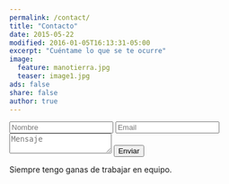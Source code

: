 ```yaml
---
permalink: /contact/
title: "Contacto"
date: 2015-05-22
modified: 2016-01-05T16:13:31-05:00
excerpt: "Cuéntame lo que se te ocurre"
image:
  feature: manotierra.jpg
  teaser: image1.jpg
ads: false
share: false
author: true
---
```


<div class="Contact">

  <form class="Contact__form" id="contactform" method="POST">
  <input type="text" name="name" placeholder="Nombre">
  <input type="email" name="replyto" placeholder="Email">
  <input type="hidden" name="subject" value="sergiofores.es contact form" />
  <textarea name="message" placeholder="Mensaje" class="Contact__textarea"></textarea>

  <input type="submit" value="Enviar" class="btn btn--success">

  <input type="hidden" name="next" value="http://sergiofores.es/" />
  <input type="text" name="gotcha" style="display:none" />

  </form>

</div>
<script>{% include formspree.js %}</script>

Siempre tengo ganas de trabajar en equipo.
